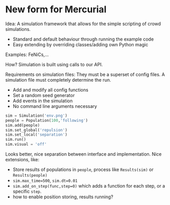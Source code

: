 # New form for Mercurial

Idea: A simulation framework that allows for the simple scripting of crowd simulations.

 - Standard and default behaviour through running the example code
 - Easy extending by overriding classes/adding own Python magic


Examples: FeNiCs,...

How? Simulation is built using calls to our API.

Requirements on simulation files: They must be a superset of config files. A simulation file must completely determine the run.

- Add and modify all config functions
- Set a random seed generator
- Add events in the simulation
- No command line arguments necessary

```python
sim = Simulation('env.png')
people = Population(100,'following')
sim.add(people)
sim.set_global('repulsion')
sim.set_local('separation')
sim.run()
sim.visual = 'off'
```

Looks better, nice separation between interface and implementation.
Nice extensions, like:
 - Store results of populations in `people`, process like `Results(sim)` or `Results(people)`
 - `sim.max_time=500`, `sim.dt=0.01`
 - `sim.add_on_step(func,step=0)` which adds a function for each step, or a specific `step`.
 - how to enable position storing, results running?
